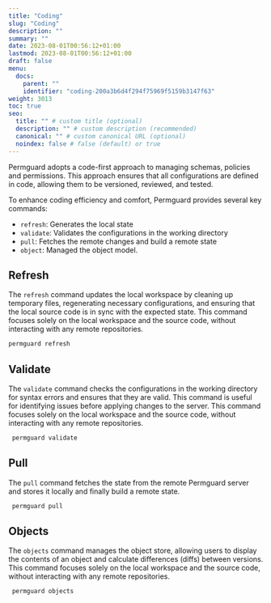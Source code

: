 ```yaml
---
title: "Coding"
slug: "Coding"
description: ""
summary: ""
date: 2023-08-01T00:56:12+01:00
lastmod: 2023-08-01T00:56:12+01:00
draft: false
menu:
  docs:
    parent: ""
    identifier: "coding-200a3b6d4f294f75969f5159b3147f63"
weight: 3013
toc: true
seo:
  title: "" # custom title (optional)
  description: "" # custom description (recommended)
  canonical: "" # custom canonical URL (optional)
  noindex: false # false (default) or true
---
```


Permguard adopts a code-first approach to managing schemas, policies and permissions. This approach ensures that all configurations are defined in code, allowing them to be versioned, reviewed, and tested.

To enhance coding efficiency and comfort, Permguard provides several key commands:

- `refresh`: Generates the local state
- `validate`: Validates the configurations in the working directory
- `pull`: Fetches the remote changes and build a remote state
- `object`: Managed the object model.

## Refresh

The `refresh` command updates the local workspace by cleaning up temporary files, regenerating necessary configurations, and ensuring that the local source code is in sync with the expected state. This command focuses solely on the local workspace and the source code, without interacting with any remote repositories.

```bash
permguard refresh
```

## Validate

The `validate` command checks the configurations in the working directory for syntax errors and ensures that they are valid. This command is useful for identifying issues before applying changes to the server. This command focuses solely on the local workspace and the source code, without interacting with any remote repositories.

```bash
 permguard validate
```

## Pull

The `pull` command fetches the state from the remote Permguard server and stores it locally and finally build a remote state.

```bash
 permguard pull
```

## Objects

The `objects` command manages the object store, allowing users to display the contents of an object and calculate differences (diffs) between versions.
This command focuses solely on the local workspace and the source code, without interacting with any remote repositories.

```bash
 permguard objects
```
